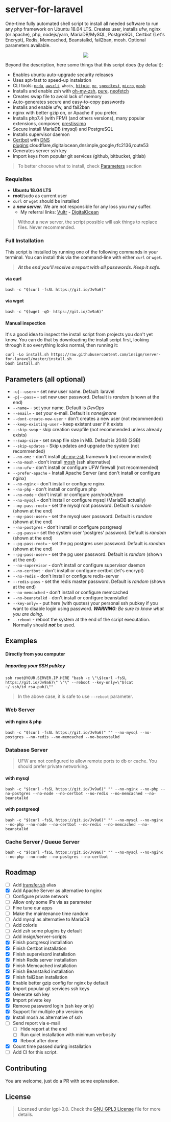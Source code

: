 # server-for-laravel
One-time fully automated shell script to install all needed software to run any php framework on Ubuntu 18.04 LTS. Creates user, installs ufw, nginx (or apache), php, nodejs/yarn, MariaDB/MySQL, PostgreSQL, Certbot (Let's Encrypt), Redis, Memcached, Beanstalkd, fail2ban, mosh. Optional parameters available.

<p align="center">
  <a href="https://asciinema.org/a/311864"><img src="https://cdn.jsdelivr.net/gh/insign/server-for-laravel/demo.svg"></a>
</p>

Beyond the description, here some things that this script does (by default):
- Enables ubuntu auto-upgrade security releases
- Uses apt-fast to speed-up instalation
- CLI tools: [`ncdu`](https://en.wikipedia.org/wiki/Ncdu), [`awscli`](https://aws.amazon.com/cli/), `whois`, [`httpie`](https://httpie.org/), [`mc`](http://linuxcommand.org/lc3_adv_mc.php), [`speedtest`](https://github.com/sivel/speedtest-cli), [`micro`](https://micro-editor.github.io/), [`mosh`](https://mosh.org/)
- Installs and enable zsh with [oh-my-zsh](https://ohmyz.sh/), [pure](https://github.com/sindresorhus/pure), [neofetch](https://github.com/dylanaraps/neofetch)
- Creates swap file to avoid lack of memory
- Auto-generates secure and easy-to-copy passwords
- Installs and enable ufw, and fail2ban
- nginx with better gzip on, or Apache if you prefer. 
- Installs php7.4 (with FPM) (and others versions), many popular extensions, composer, [prestissimo](https://github.com/hirak/prestissimo)
- Secure install MariaDB (mysql) and PostgreSQL
- Installs supervisor daemon
- [Certbot](https://certbot.eff.org/) with [DNS plugins](https://certbot.eff.org/docs/using.html#dns-plugins):cloudflare,digitalocean,dnsimple,google,rfc2136,route53
- Generates server ssh key
- Import keys from popular git services (github, bitbucket, gitlab)

 

>To better choose what to install, check [Parameters](#parameters-all-optional) section

### Requisites
- **Ubuntu 18.04 LTS**
- **root**/sudo as current user
- `curl` or `wget` should be installed
- a **_new server_**. We are not responsible for any loss you may suffer.
  -  My referral links: [Vultr](https://www.vultr.com/?ref=7205888) - [DigitalOcean](https://m.do.co/c/4361152a43e1)

> Without a new server, the script possible will ask things to replace files. Never recommended.

### Full Installation

This script is installed by running one of the following commands in your terminal. You can install this via the command-line with either `curl` or `wget`.

>**_At the end you'll receive a report with all passwords. Keep it safe._**
#### via curl

```shell
bash -c "$(curl -fsSL https://git.io/Jv9a6)"
```

#### via wget

```shell
bash -c "$(wget -qO- https://git.io/Jv9a6)"
```
#### Manual inspection

It's a good idea to inspect the install script from projects you don't yet know. You can do
that by downloading the install script first, looking through it so everything looks normal,
then running it:

```shell
curl -Lo install.sh https://raw.githubusercontent.com/insign/server-for-laravel/master/install.sh
bash install.sh
```

## Parameters (all optional)
* `-u|--user=` - set new user name. Default: laravel
* `-p|--pass=` - set new user password. Default is _random_ (shown at the end)
* `--name=` - set your name. Default is _DevOps_
* `--email=` - set your e-mail. Default is _none@none_
* `--dont-create-new-user` - don't creates a new user (not recommended)
* `--keep-existing-user` - keep existent user if it exists
* `--skip-swap` - skip creation swapfile (not recommended unless already exists)
* `--swap-size` - set swap file size in MB. Default is 2048 (2GB)
* `--skip-updates` - Skip updates and upgrade the system (not recommended)
* `--no-omz` - don't install [oh-my-zsh](https://ohmyz.sh/) framework (not recommended)
* `--no-mosh` - don't install [mosh](https://mosh.org) (ssh alternative)
* `--no-ufw` - don't install or configure UFW firewall (not recommended)
* `--prefer-apache` - Install Apache Server (and don't install or configure nginx)
* `--no-nginx` - don't install or configure nginx
* `--no-php` - don't install or configure php
* `--no-node` - don't install or configure yarn/node/npm
* `--no-mysql` - don't install or configure mysql (MariaDB actually)
* `--my-pass-root=` - set the mysql root password. Default is _random_ (shown at the end)
* `--my-pass-user=` - set the mysql user password. Default is _random_ (shown at the end)
* `--no-postgres` - don't install or configure postgresql
* `--pg-pass=` - set the system user 'postgres' password. Default is _random_ (shown at the end) 
* `--pg-pass-root=` - set the pg postgres user password. Default is _random_ (shown at the end)
* `--pg-pass-user=` - set the pg user password. Default is _random_ (shown at the end)
* `--no-supervisor` - don't install or configure supervisor daemon
* `--no-certbot` - don't install or configure certbot (let's encrypt)
* `--no-redis` - don't install or configure redis-server
* `--redis-pass` - set the redis master password. Default is _random_ (shown at the end)
* `--no-memcached` - don't install or configure memcached
* `--no-beanstalkd` - don't install or configure beanstalkd
* `--key-only=` - put here (with quotes) your personal ssh pubkey if you want to disable login using password. _**WARNING**: Be sure to know what you are doing._
* `--reboot` - reboot the system at the end of the script executation. Normally should **_not_** be used.

## Examples
#### Directly from you computer
##### Importing your SSH pubkey
```shell script
ssh root@YOUR.SERVER.IP.HERE "bash -c \"\$(curl -fsSL https://git.io/Jv9a6)\" \"\" --reboot --key-only=\"$(cat ~/.ssh/id_rsa.pub)\""
```
> In the above case, it is safe to use `--reboot` parameter.
### Web Server
#### with nginx & php
```shell script
bash -c "$(curl -fsSL https://git.io/Jv9a6)" "" --no-mysql --no-postgres --no-redis --no-memcached --no-beanstalkd
```
### Database Server
> UFW are not configured to allow remote ports to db or cache. You should prefer private networking.
#### with mysql
```shell script
bash -c "$(curl -fsSL https://git.io/Jv9a6)" "" --no-nginx --no-php --no-postgres --no-node --no-certbot --no-redis --no-memcached --no-beanstalkd
```
#### with postgresql
```shell script
bash -c "$(curl -fsSL https://git.io/Jv9a6)" "" --no-mysql --no-nginx --no-php --no-node --no-certbot --no-redis --no-memcached --no-beanstalkd
```
### Cache Server / Queue Server
```shell script
bash -c "$(curl -fsSL https://git.io/Jv9a6)" "" --no-mysql --no-nginx --no-php --no-node --no-postgres --no-certbot
```


## Roadmap
- [ ] Add [transfer.sh](https://transfer.sh) alias
- [X] Add Apache Server as alternative to nginx
- [ ] Configure private network
- [ ] Allow only some IPs via as parameter
- [ ] Fine tune our apps
- [ ] Make the maintenance time random
- [ ] Add mysql as alternative to MariaDB
- [ ] Add colorls
- [ ] Add zsh some plugins by default
- [ ] Add insign/server-scripts
- [X] Finish postgresql installation
- [X] Finish Certbot installation
- [X] Finish supervisord installation
- [X] Finish Redis server installation
- [X] Finish Memcached installation
- [X] Finish Beanstalkd installation
- [X] Finish fail2ban installation
- [X] Enable better gzip config for nginx by default
- [X] Import popular git services ssh keys
- [X] Generate ssh key
- [X] Import private key
- [X] Remove password login (ssh key only)
- [X] Support for multiple php versions
- [X] Install mosh as alternative of ssh
- [ ] Send report via e-mail
  - [ ] Hide report at the end
  - [ ] Run quiet installation with minimum verbosity
  - [X] Reboot after done
- [X] Count time passed during installation
- [ ] Add CI for this script.

## Contributing
You are welcome, just do a PR with some explanation.

## License
> Licensed under lgpl-3.0. Check the [GNU GPL3 License](./LICENSE) file for more details.
